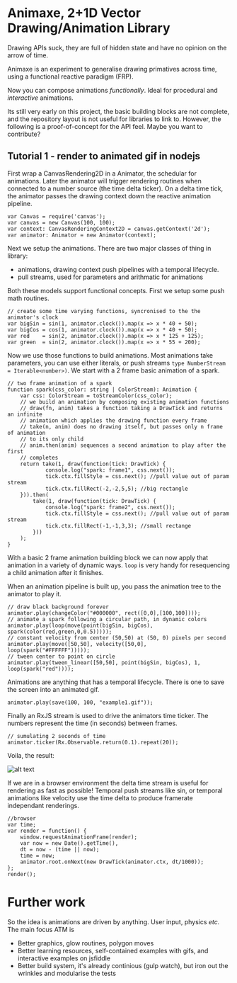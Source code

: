 Animaxe, 2+1D Vector Drawing/Animation Library
==============================================

Drawing APIs suck, they are full of hidden state and have no opinion on the arrow of time.

Animaxe is an experiment to generalise drawing primatives across time, using a functional reactive paradigm (FRP).

Now you can compose animations *functionally*. Ideal for procedural and *interactive* animations.

Its still very early on this project, the basic building blocks are not complete, and the repository layout is not useful for libraries to link to. However, the following is a proof-of-concept for the API feel. Maybe you want to contribute?

Tutorial 1 - render to animated gif in nodejs
-----------------------------------

First wrap a CanvasRendering2D in a Animator, the schedular for animations. Later the animator will trigger rendering routines when connected to a number source (the time delta ticker). On a delta time tick, the animator passes the drawing context down the reactive animation pipeline.

```
var Canvas = require('canvas');
var canvas = new Canvas(100, 100);
var context: CanvasRenderingContext2D = canvas.getContext('2d');
var animator: Animator = new Animator(context);
```

Next we setup the animations. There are two major classes of thing in library:
- animations, drawing context push pipelines with a temporal lifecycle.
- pull streams, used for parameters and arithmatic for animations

Both these models support functional concepts. First we setup some push math routines.
```
// create some time varying functions, syncronised to the the animator's clock
var bigSin = sin(1, animator.clock()).map(x => x * 40 + 50);
var bigCos = cos(1, animator.clock()).map(x => x * 40 + 50);
var red    = sin(2, animator.clock()).map(x => x * 125 + 125);
var green  = sin(2, animator.clock()).map(x => x * 55 + 200);
```

Now we use those functions to build animations. Most animations take parameters, you can use either literals, or push streams `type NumberStream = Iterable<number>)`. We start with a 2 frame basic animation of a spark.

```
// two frame animation of a spark
function spark(css_color: string | ColorStream): Animation {
    var css: ColorStream = toStreamColor(css_color);
    // we build an animation by composing existing animation functions
    // draw(fn, anim) takes a function taking a DrawTick and returns an infinite
    // animation which applies the drawing function every frame
    // take(n, anim) does no drawing itself, but passes only n frame of animation
    // to its only child
    // anim.then(anim) sequences a second animation to play after the first
    // completes
    return take(1, draw(function(tick: DrawTick) {
            console.log("spark: frame1", css.next());
            tick.ctx.fillStyle = css.next(); //pull value out of param stream
            tick.ctx.fillRect(-2,-2,5,5); //big rectangle
    })).then(
        take(1, draw(function(tick: DrawTick) {
            console.log("spark: frame2", css.next());
            tick.ctx.fillStyle = css.next(); //pull value out of param stream
            tick.ctx.fillRect(-1,-1,3,3); //small rectange
        }))
    );
}
```

With a basic 2 frame animation building block we can now apply that animation in a variety of dynamic ways. `loop` is very handy for resequencing a child animation after it finishes.

When an animation pipeline is built up, you pass the animation tree to the animator to play it.

```
// draw black background forever
animator.play(changeColor("#000000", rect([0,0],[100,100])));
// animate a spark following a circular path, in dynamic colors
animator.play(loop(move(point(bigSin, bigCos), spark(color(red,green,0,0.5)))));
// constant velocity from center (50,50) at (50, 0) pixels per second
animator.play(move([50,50], velocity([50,0], loop(spark("#FFFFFF")))));
// tween center to point on circle
animator.play(tween_linear([50,50], point(bigSin, bigCos), 1, loop(spark("red"))));
```

Animations are anything that has a temporal lifecycle. There is one to save the screen into an animated gif.
```
animator.play(save(100, 100, "example1.gif"));
```

Finally an RxJS stream is used to drive the animators time ticker. The numbers represent the time (in seconds) between frames.
```
// sumulating 2 seconds of time
animator.ticker(Rx.Observable.return(0.1).repeat(20));
```

Voila, the result:

  ![alt text](../master/images/example1.gif?raw=true "images/example1.gif")


If we are in a browser environment the delta time stream is useful for rendering as fast as possible! Temporal push streams like sin, or temporal animations like velocity use the time delta to produce framerate independant renderings.

```
//browser
var time;
var render = function() {
    window.requestAnimationFrame(render);
    var now = new Date().getTime(),
    dt = now - (time || now);
    time = now;
    animator.root.onNext(new DrawTick(animator.ctx, dt/1000));
};
render();
```

Further work
========

So the idea is animations are driven by anything. User input, physics *etc.* The main focus ATM is

- Better graphics, glow routines, polygon moves
- Better learning resources, self-contained examples with gifs, and interactive examples on jsfiddle
- Better build system, it's already continious (gulp watch), but iron out the wrinkles and modularise the tests





